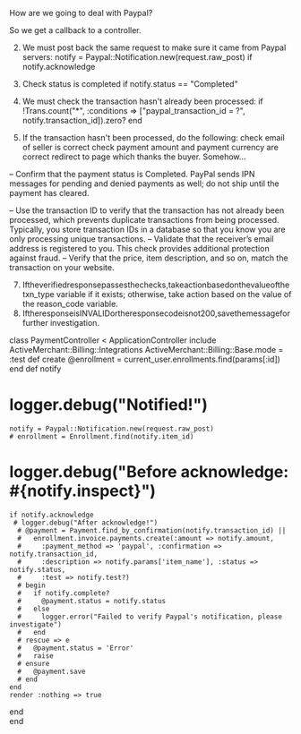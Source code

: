 How are we going to deal with Paypal?

So we get a callback to a controller.


2. We must post back the same request to make sure it came from Paypal servers:
notify = Paypal::Notification.new(request.raw_post)
if notify.acknowledge

3. Check status is completed
if notify.status == "Completed"

1. We must check the transaction hasn't already been processed:
if !Trans.count("*", :conditions => ["paypal_transaction_id = ?", notify.transaction_id]).zero?
end

4. If the transaction hasn't been processed, do the following:
check email of seller is correct
check payment amount and payment currency are correct
redirect to page which thanks the buyer. Somehow...




–  Confirm that the payment status is Completed.
PayPal sends IPN messages for pending and denied payments as well; do not ship until the payment has cleared.



–  Use the transaction ID to verify that the transaction has not already been processed, which prevents duplicate transactions from being processed.
Typically, you store transaction IDs in a database so that you know you are only processing unique transactions. –  Validate that the receiver’s email address is registered to you.
This check provides additional protection against fraud. –  Verify that the price, item description, and so on, match the transaction on your website.

7. Iftheverifiedresponsepassesthechecks,takeactionbasedonthevalueofthetxn_type variable if it exists; otherwise, take action based on the value of the reason_code variable.
8. IftheresponseisINVALIDortheresponsecodeisnot200,savethemessageforfurther investigation.



class PaymentController < ApplicationController
  include ActiveMerchant::Billing::Integrations
  ActiveMerchant::Billing::Base.mode = :test
  def create
    @enrollment = current_user.enrollments.find(params[:id])
  end
  def notify
   # logger.debug("Notified!")
    notify = Paypal::Notification.new(request.raw_post)
    # enrollment = Enrollment.find(notify.item_id)
   # logger.debug("Before acknowledge: #{notify.inspect}")
    
    if notify.acknowledge
     # logger.debug("After acknowledge!")
      # @payment = Payment.find_by_confirmation(notify.transaction_id) ||
      #   enrollment.invoice.payments.create(:amount => notify.amount,
      #     :payment_method => 'paypal', :confirmation => notify.transaction_id,
      #     :description => notify.params['item_name'], :status => notify.status,
      #     :test => notify.test?)
      # begin
      #   if notify.complete?
      #     @payment.status = notify.status
      #   else
      #     logger.error("Failed to verify Paypal's notification, please investigate")
      #   end
      # rescue => e
      #   @payment.status = 'Error'
      #   raise
      # ensure
      #   @payment.save
      # end
    end
    render :nothing => true
  end  
end
